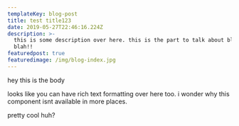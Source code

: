 ```yaml
---
templateKey: blog-post
title: test title123
date: 2019-05-27T22:46:16.224Z
description: >-
  this is some description over here. this is the part to talk about blah blah
  blah!!
featuredpost: true
featuredimage: /img/blog-index.jpg
---
```

hey this is the body

looks like you can have rich text formatting over here too. i wonder why this component isnt available in more places.

pretty cool huh?
